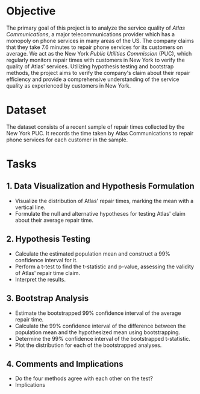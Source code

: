 # Objective
The primary goal of this project is to analyze the service quality of *Atlas Communications*, a major telecommunications provider which has a monopoly on phone services in many areas of the US. The company claims that they take 7.6 minutes to repair phone services for its customers on average. We act as the New York *Public Utilities Commission* (PUC), which regularly monitors repair times with customers in New York to verify the quality of Atlas' services. Utilizing hypothesis testing and bootstrap methods, the project aims to verify the company's claim about their repair efficiency and provide a comprehensive understanding of the service quality as experienced by customers in New York.

# Dataset
The dataset consists of a recent sample of repair times collected by the New York PUC. It records the time taken by Atlas Communications to repair phone services for each customer in the sample.

# Tasks

## 1. Data Visualization and Hypothesis Formulation
* Visualize the distribution of Atlas' repair times, marking the mean with a vertical line.
* Formulate the null and alternative hypotheses for testing Atlas' claim about their average repair time.

## 2. Hypothesis Testing
* Calculate the estimated population mean and construct a 99% confidence interval for it.
* Perform a t-test to find the t-statistic and p-value, assessing the validity of Atlas' repair time claim.
* Interpret the results.

## 3. Bootstrap Analysis
* Estimate the bootstrapped 99% confidence interval of the average repair time.
* Calculate the 99% confidence interval of the difference between the population mean and the hypothesized mean using bootstrapping.
* Determine the 99% confidence interval of the bootstrapped t-statistic.
* Plot the distribution for each of the bootstrapped analyses.

## 4. Comments and Implications
* Do the four methods agree with each other on the test?
* Implications


